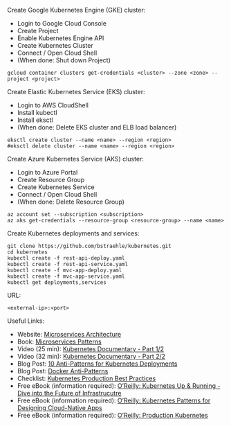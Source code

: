 Create Google Kubernetes Engine (GKE) cluster:  
- Login to Google Cloud Console  
- Create Project  
- Enable Kubernetes Engine API  
- Create Kubernetes Cluster  
- Connect / Open Cloud Shell  
- (When done: Shut down Project)  
```
gcloud container clusters get-credentials <cluster> --zone <zone> --project <project>  
```
Create Elastic Kubernetes Service (EKS) cluster:  
- Login to AWS CloudShell  
- Install kubectl  
- Install eksctl  
- (When done: Delete EKS cluster and ELB load balancer)  
```
eksctl create cluster --name <name> --region <region>  
#eksctl delete cluster --name <name> --region <region>  
```
Create Azure Kubernetes Service (AKS) cluster:  
- Login to Azure Portal  
- Create Resource Group  
- Create Kubernetes Service  
- Connect / Open Cloud Shell  
- (When done: Delete Resource Group)  
```
az account set --subscription <subscription>  
az aks get-credentials --resource-group <resource-group> --name <name>  
```
Create Kubernetes deployments and services:  
```
git clone https://github.com/bstraehle/kubernetes.git  
cd kubernetes  
kubectl create -f rest-api-deploy.yaml  
kubectl create -f rest-api-service.yaml  
kubectl create -f mvc-app-deploy.yaml  
kubectl create -f mvc-app-service.yaml  
kubectl get deployments,services  
```
URL:  
```
<external-ip>:<port>  
```
Useful Links:  
- Website: <a href="https://microservices.io/">Microservices Architecture</a>  
- Book: <a href="https://microservices.io/book">Microservices Patterns</a>  
- Video (25 min): <a href="https://www.youtube.com/watch?v=BE77h7dmoQU">Kubernetes Documentary - Part 1/2</a>  
- Video (32 min): <a href="https://www.youtube.com/watch?v=318elIq37PE">Kubernetes Documentary - Part 2/2</a>  
- Blog Post: <a href="https://betterprogramming.pub/10-antipatterns-for-kubernetes-deployments-e97ce1199f2d">10 Anti-Patterns for Kubernetes Deployments</a>  
- Blog Post: <a href="https://codefresh.io/containers/docker-anti-patterns/">Docker Anti-Patterns</a>  
- Checklist: <a href="https://learnk8s.io/production-best-practices">Kubernetes Production Best Practices</a>  
- Free eBook (information required): <a href="https://tanzu.vmware.com/content/ebooks/kubernetes-up-running-dive-into-the-future-of-infrastructure">O’Reilly: Kubernetes Up & Running - Dive into the Future of Infrastrucutre</a>  
- Free eBook (information required): <a href="https://library.devops.com/oreilly-kubernetes-patterns-for-designing-cloud-native-apps">O’Reilly: Kubernetes Patterns for Designing Cloud-Native Apps</a>  
- Free eBook (information required): <a href="https://tanzu.vmware.com/content/ebooks/production-kubernetes">O’Reilly: Production Kubernetes</a>  
